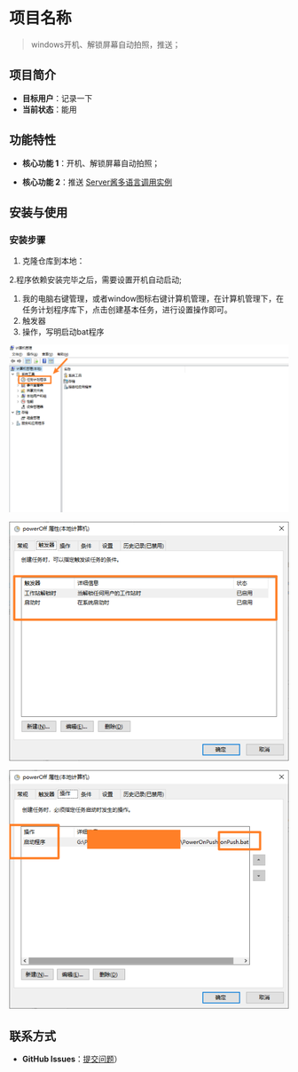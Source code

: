# 项目名称

> windows开机、解锁屏幕自动拍照，推送；



## 项目简介

- **目标用户**：记录一下
- **当前状态**：能用

## 功能特性

- **核心功能 1**：开机、解锁屏幕自动拍照；

- **核心功能 2**：推送  [ Server酱多语言调用实例](https://github.com/easychen/serverchan-demo)

  

## 安装与使用

### 安装步骤

1. 克隆仓库到本地：

2.程序依赖安装完毕之后，需要设置开机自动启动;

1.  我的电脑右键管理，或者window图标右键计算机管理，在计算机管理下，在任务计划程序库下，点击创建基本任务，进行设置操作即可。 
2. 触发器
3. 操作，写明启动bat程序

![1](https://github.com/Orange-es/PowerOnPush/blob/main/README.assets/1748315755301.png)



![2](https://github.com/Orange-es/PowerOnPush/blob/main/README.assets/1748315847752.png)

![3](https://github.com/Orange-es/PowerOnPush/blob/main/README.assets/1748315896366.png)

## 联系方式

- **GitHub Issues**：[提交问题](https://github.com/Orange-es/PowerOnPush/issues)）